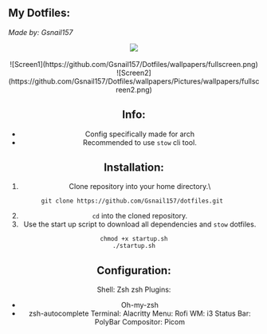 ## My Dotfiles:
*Made by: Gsnail157*

<div align = center><img src="https://github.com/Gsnail157/Dotfiles/blob/main/wallpapers/Pictures/wallpapers/fullscreen.png"><br><br>
![Screen1](https://github.com/Gsnail157/Dotfiles/wallpapers/fullscreen.png)
![Screen2](https://github.com/Gsnail157/Dotfiles/wallpapers/Pictures/wallpapers/fullscreen2.png)

## Info:
- Config specifically made for arch
- Recommended to use `stow` cli tool. 

## Installation:
1. Clone repository into your home directory.\
    
```
git clone https://github.com/Gsnail157/dotfiles.git 
```

2. `cd` into the cloned repository. 
3. Use the start up script to download all dependencies and `stow` dotfiles.
```
chmod +x startup.sh
./startup.sh
```

## Configuration:
Shell: Zsh
zsh Plugins:
- Oh-my-zsh
- zsh-autocomplete
Terminal: Alacritty
Menu: Rofi
WM: i3
Status Bar: PolyBar
Compositor: Picom
